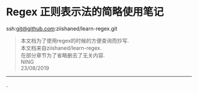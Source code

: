
# Regex 正则表示法的简略使用笔记

ssh:git@github.com:ziishaned/learn-regex.git  
>本文档为了使用regex的时候的方便查询而抄写.  
本文档来自ziishaned/learn-regex.  
在部分章节为了省略删去了无关内容.  
NING  
23/08/2019

---

.
